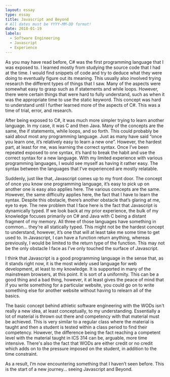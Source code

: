 ```yaml
---
layout: essay
type: essay
title: Javascript and Beyond
# All dates must be YYYY-MM-DD format!
date: 2018-01-19
labels:
  - Software Engineering
  - Javascript
  - Experience
---
```


As you may have read before, C# was the first programming language that I was exposed to. I learned mostly from studying the source code that I had at the time. I would find snippets of code and try to deduce what they were doing to eventually figure out its meaning. This usually also involved trying research the different types of things that I saw. Many of the aspects were somewhat easy to grasp such as if statements and while loops. However, there were certain things that were hard to fully understand, such as when it was the appropriate time to use the static keyword. This concept was hard to understand until I further learned more of the aspects of C#. This was a time of trial, error, and research.

After being exposed to C#, it was much more simpler trying to learn another language. In my case, it was C and then Java. Many of the concepts are the same, the if statements, while loops, and so forth. This could probably be said about most any programming language. Just as many have said “once you learn one, it’s relatively easy to learn a new one”. However, the hardest part, at least for me, was learning the correct syntax. Once I’ve been repeated exposed to one syntax, it’s hard to break the habit and use the correct syntax for a new language. With my limited experience with various programming languages, I would see myself as having it rather easy. The syntax between the languages that I’ve experienced are mostly relatable.

Suddenly, just like that, Javascript comes up to my front door. The concept of once you know one programming language, it’s easy to pick up on another one is easy also applies here. The various concepts are the same. However, the same difficulty applies here, the fact that I have to learn the syntax. Despite this obstacle, there’s another obstacle that’s glaring at me, eye to eye. The new problem that I face here is the fact that Javascript is dynamically typed. If we look back at my prior experience, the bulk of my knowledge focuses primarily on C# and Java with C being a distant fragment of my memory. All three of those languages have something in common… they’re all statically typed. This might not be the hardest concept to understand, however, it’s one that will at least take me some time to get used to. In Javascript, I can have a function return anything, whereas previously, I would be limited to the return type of the function. This may not be the only obstacle I face as I’ve only touched the surface of Javascript.

I think that Javascript is a good programming language in the sense that, as it stands right now, it is the most widely used language for web development, at least to my knowledge. It is supported in many of the mainstream browsers, at this point. It is sort of a uniformity. This can be a good thing and a bad thing, however, it at least gives the peace of mind that if you write something for a particular website, you could go on to write something else for another website without having to relearn all of the basics.

The basic concept behind athletic software engineering with the WODs isn't really a new idea, at least conceptually, to my understanding. Essentially a lot of material is thrown out there and competency with that material must be achieved. This is very similar to a regular class where the material is taught and then a student is tested within a class period to find their competency. However, the difference being the fact reaching a competent level with the material taught in ICS 314 can be, arguable, more time intensive. There's also the fact that WODs are either credit or no credit which adds on to the pressure imposed on the student, in addition to the time constraint.

As a result, I’m now encountering something that I haven’t seen before. This is the start of a new journey… seeing Javascript and Beyond.
